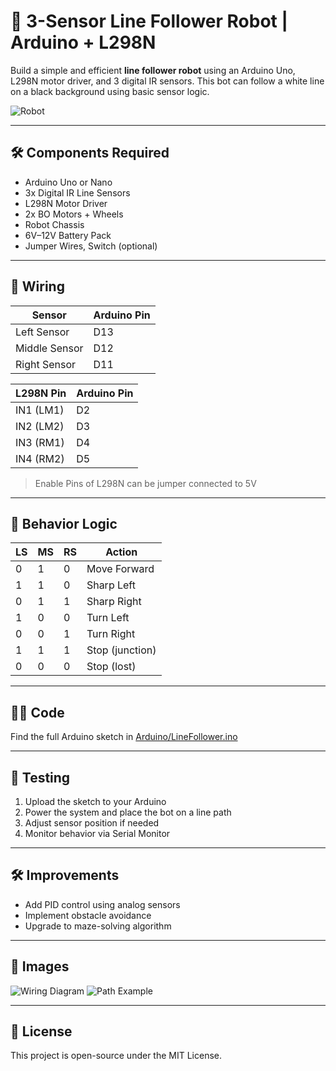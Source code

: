 # 🤖 3-Sensor Line Follower Robot | Arduino + L298N

Build a simple and efficient **line follower robot** using an Arduino Uno, L298N motor driver, and 3 digital IR sensors. This bot can follow a white line on a black background using basic sensor logic.

![Robot](images/assembled-robot.jpg)

---

## 🛠️ Components Required

- Arduino Uno or Nano  
- 3x Digital IR Line Sensors  
- L298N Motor Driver  
- 2x BO Motors + Wheels  
- Robot Chassis  
- 6V–12V Battery Pack  
- Jumper Wires, Switch (optional)

---

## 🔌 Wiring

| Sensor       | Arduino Pin |
|--------------|-------------|
| Left Sensor  | D13         |
| Middle Sensor| D12         |
| Right Sensor | D11         |

| L298N Pin    | Arduino Pin |
|--------------|-------------|
| IN1 (LM1)    | D2          |
| IN2 (LM2)    | D3          |
| IN3 (RM1)    | D4          |
| IN4 (RM2)    | D5          |

> Enable Pins of L298N can be jumper connected to 5V

---

## 🤖 Behavior Logic

| LS | MS | RS | Action         |
|----|----|----|----------------|
| 0  | 1  | 0  | Move Forward    |
| 1  | 1  | 0  | Sharp Left      |
| 0  | 1  | 1  | Sharp Right     |
| 1  | 0  | 0  | Turn Left       |
| 0  | 0  | 1  | Turn Right      |
| 1  | 1  | 1  | Stop (junction) |
| 0  | 0  | 0  | Stop (lost)     |

---

## 👨‍💻 Code

Find the full Arduino sketch in [Arduino/LineFollower.ino](Arduino/LineFollower.ino)

---

## 🧪 Testing

1. Upload the sketch to your Arduino
2. Power the system and place the bot on a line path
3. Adjust sensor position if needed
4. Monitor behavior via Serial Monitor

---

## 🛠️ Improvements

- Add PID control using analog sensors
- Implement obstacle avoidance
- Upgrade to maze-solving algorithm

---

## 📸 Images

![Wiring Diagram](images/wiring-diagram.png)
![Path Example](images/line-path-example.jpg)

---

## 📜 License

This project is open-source under the MIT License.
